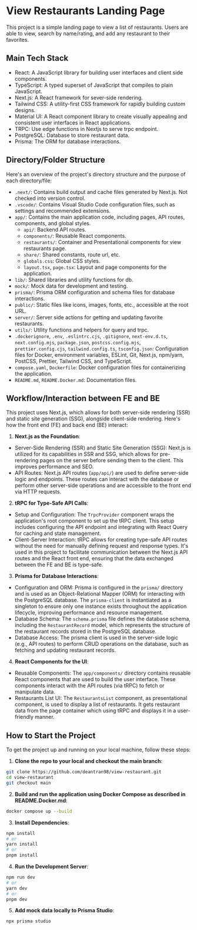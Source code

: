 # View Restaurants Landing Page

This project is a simple landing page to view a list of restaurants. Users are able to view, search by name/rating, and add any restaurant to their favorites.

## Main Tech Stack

- React: A JavaScript library for building user interfaces and client side components.
- TypeScript: A typed superset of JavaScript that compiles to plain JavaScript.
- Next.js: A React framework for sever-side rendering.
- Tailwind CSS: A utility-first CSS framework for rapidly building custom designs.
- Material UI: A React component library to create visually appealing and consistent user interfaces in React applications.
- TRPC: Use edge functions in Nextjs to serve trpc endpoint.
- PostgreSQL: Database to store restaurant data.
- Prisma: The ORM for database interactions.

## Directory/Folder Structure

Here's an overview of the project's directory structure and the purpose of each directory/file:

- `.next/`: Contains build output and cache files generated by Next.js. Not checked into version control.
- `.vscode/`: Contains Visual Studio Code configuration files, such as settings and recommended extensions.
- `app/`: Contains the main application code, including pages, API routes, components, and global styles.
  - `api/`: Backend API routes.
  - `components/`: Reusable React components.
  - `restaurants/`: Container and Presentational components for view restaurants page.
  - `share/`: Shared constants, route url, etc.
  - `globals.css`: Global CSS styles.
  - `layout.tsx`, `page.tsx`: Layout and page components for the application.
- `lib/`: Shared libraries and utility functions for db.
- `mock/`: Mock data for development and testing.
- `prisma/`: Prisma ORM configuration and schema files for database interactions.
- `public/`: Static files like icons, images, fonts, etc., accessible at the root URL.
- `server/`: Server side actions for getting and updating favorite restaurants.
- `utils/`: Utility functions and helpers for query and trpc.
- `.dockerignore`, `.env`, `.eslintrc.cjs`, `.gitignore`, `next-env.d.ts`, `next.config.mjs`, `package.json`, `postcss.config.mjs`, `prettier.config.cjs`, `tailwind.config.ts`, `tsconfig.json`: Configuration files for Docker, environment variables, ESLint, Git, Next.js, npm/yarn, PostCSS, Prettier, Tailwind CSS, and TypeScript.
- `compose.yaml`, `Dockerfile`: Docker configuration files for containerizing the application.
- `README.md`, `README.Docker.md`: Documentation files.

## Workflow/Interaction between FE and BE

This project uses Next.js, which allows for both server-side rendering (SSR) and static site generation (SSG), alongside client-side rendering. Here's how the front end (FE) and back end (BE) interact:

1. **Next.js as the Foundation**: 
- Server-Side Rendering (SSR) and Static Site Generation (SSG): Next.js is utilized for its capabilities in SSR and SSG, which allows for pre-rendering pages on the server before sending them to the client. This improves performance and SEO.
- API Routes: Next.js API routes (`app/api/`) are used to define server-side logic and endpoints. These routes can interact with the database or perform other server-side operations and are accessible to the front end via HTTP requests.
2. **tRPC for Type-Safe API Calls**:
- Setup and Configuration: The `TrpcProvider` component wraps the application's root component to set up the tRPC client. This setup includes configuring the API endpoint and integrating with React Query for caching and state management.
- Client-Server Interaction: tRPC allows for creating type-safe API routes without the need for manually defining request and response types. It's used in this project to facilitate communication between the Next.js API routes and the React front end, ensuring that the data exchanged between the FE and BE is type-safe.
3. **Prisma for Database Interactions**: 
- Configuration and ORM: Prisma is configured in the `prisma/` directory and is used as an Object-Relational Mapper (ORM) for interacting with the PostgreSQL database. The `prisma-client` is instantiated as a singleton to ensure only one instance exists throughout the application lifecycle, improving performance and resource management.
- Database Schema: The `schema.prisma` file defines the database schema, including the `RestaurantRecord` model, which represents the structure of the restaurant records stored in the PostgreSQL database.
- Database Access: The prisma client is used in the server-side logic (e.g., API routes) to perform CRUD operations on the database, such as fetching and updating restaurant records.
4. **React Components for the UI**: 
- Reusable Components: The `app/components/` directory contains reusable React components that are used to build the user interface. These components interact with the API routes (via tRPC) to fetch or manipulate data.
- Restaurants List UI: The `RestaurantsList` component, as presentational component, is used to display a list of restaurants. It gets restaurant data from the page container which using tRPC and displays it in a user-friendly manner.

## How to Start the Project

To get the project up and running on your local machine, follow these steps:

1. **Clone the repo to your local and checkout the main branch**:
  ```bash
  git clone https://github.com/deantran98/view-restaurant.git
  cd view-restaurant
  git checkout main
  ```
2. **Build and run the application using Docker Compose as described in README.Docker.md**:
  ```bash
  docker compose up --build
  ```
3. **Install Dependencies**:
  ```bash
  npm install
  # or
  yarn install
  # or
  pnpm install
  ```
4. **Run the Development Server**:
  ```bash
  npm run dev
  # or
  yarn dev
  # or
  pnpm dev
  ```
5. **Add mock data locally to Prisma Studio**:
  ```bash
  npx prisma studio
